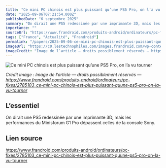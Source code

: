 ```yaml
---
title: "Ce mini PC chinois est plus puissant qu’une PS5 Pro, on l’a vu tourner"
date: "2025-09-06T07:21:54.000Z"
publishedDate: "6 septembre 2025"
summary: "On dirait une PS5 redessinée par une imprimante 3D, mais les performances du Minisforum G1 Pro dépassent celles de la console Sony."
importance: ""
sourceUrl: "https://www.frandroid.com/produits-android/ordinateurs/pc-fixes/2785103_ce-mini-pc-chinois-est-plus-puissant-quune-ps5-pro-on-la-vu-tourner"
tags: ["France", "Actualité", "Frandroid"]
permalink: "/papers/2025-09-06-ce-mini-pc-chinois-est-plus-puissant-quune-ps5-pro-on-la-vu-tourner"
imageUrl: "https://c0.lestechnophiles.com/images.frandroid.com/wp-content/uploads/2025/09/pxl-20250905-134234243.jpg?resize=1600,900&key=00506a44&watermark"
imageCredit: "Image de l’article — droits possiblement réservés — https://www.frandroid.com/produits-android/ordinateurs/pc-fixes/2785103_ce-mini-pc-chinois-est-plus-puissant-quune-ps5-pro-on-la-vu-tourner"
---
```


![Ce mini PC chinois est plus puissant qu’une PS5 Pro, on l’a vu tourner](https://c0.lestechnophiles.com/images.frandroid.com/wp-content/uploads/2025/09/pxl-20250905-134234243.jpg?resize=1600,900&key=00506a44&watermark)

*Crédit image : Image de l’article — droits possiblement réservés — https://www.frandroid.com/produits-android/ordinateurs/pc-fixes/2785103_ce-mini-pc-chinois-est-plus-puissant-quune-ps5-pro-on-la-vu-tourner*

## L’essentiel

On dirait une PS5 redessinée par une imprimante 3D, mais les performances du Minisforum G1 Pro dépassent celles de la console Sony.

## Lien source

https://www.frandroid.com/produits-android/ordinateurs/pc-fixes/2785103_ce-mini-pc-chinois-est-plus-puissant-quune-ps5-pro-on-la-vu-tourner
